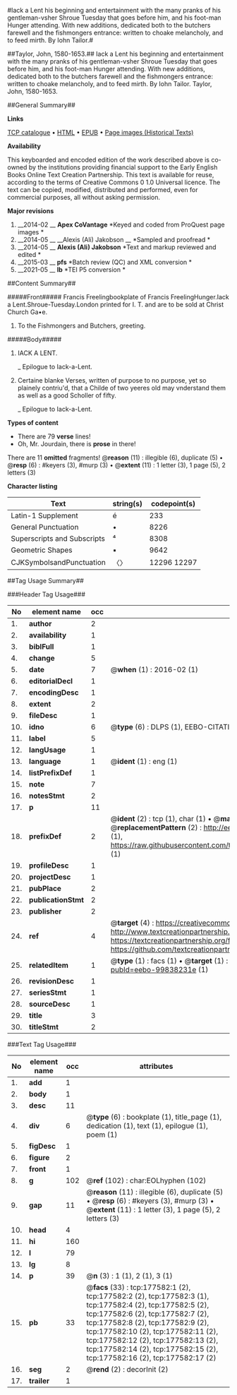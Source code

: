 #Iack a Lent his beginning and entertainment with the many pranks of his gentleman-vsher Shroue Tuesday that goes before him, and his foot-man Hunger attending. With new additions, dedicated both to the butchers farewell and the fishmongers entrance: written to choake melancholy, and to feed mirth. By Iohn Tailor.#

##Taylor, John, 1580-1653.##
Iack a Lent his beginning and entertainment with the many pranks of his gentleman-vsher Shroue Tuesday that goes before him, and his foot-man Hunger attending. With new additions, dedicated both to the butchers farewell and the fishmongers entrance: written to choake melancholy, and to feed mirth. By Iohn Tailor.
Taylor, John, 1580-1653.

##General Summary##

**Links**

[TCP catalogue](http://www.ota.ox.ac.uk/tcp/)  • 
[HTML](http://tei.it.ox.ac.uk/tcp/Texts-HTML/free/B16/B16048.html)  • 
[EPUB](http://tei.it.ox.ac.uk/tcp/Texts-EPUB/free/B16/B16048.epub) • 
[Page images (Historical Texts)](https://historicaltexts.jisc.ac.uk/eebo-99838231e)

**Availability**

This keyboarded and encoded edition of the work described above is co-owned by the
    institutions providing financial support to the Early English Books Online Text Creation
    Partnership. This text is available for reuse, according to the terms of  Creative Commons 0 1.0 Universal
    licence. The text can be copied, modified, distributed and performed, even for commercial
    purposes, all without asking permission.

**Major revisions**

1. __2014-02 __ __Apex CoVantage__ *Keyed and coded from ProQuest page images *
1. __2014-05 __ __Alexis (Ali) Jakobson __ *Sampled and proofread *
1. __2014-05 __ __Alexis (Ali) Jakobson__ *Text and markup reviewed and edited *
1. __2015-03 __ __pfs__ *Batch review (QC) and XML conversion *
1. __2021-05 __ __lb__ *TEI P5 conversion *

##Content Summary##

#####Front#####
Francis Freelingbookplate of Francis FreelingHunger.Iack a Lent.Shroue-Tuesday.London printed for I. T. and are to be sold at Christ Church Ga•e.
1. To the Fishmongers and Butchers, greeting.

#####Body#####

1. IACK A LENT.

    _ Epilogue to Iack-a-Lent.

1. Certaine blanke Verses, written of purpose to no purpose, yet so plainely contriu'd, that a Childe of two yeeres old may vnderstand them as well as a good Scholler of fifty.

    _ Epilogue to Iack-a-Lent.

**Types of content**

  * There are 79 **verse** lines!
  * Oh, Mr. Jourdain, there is **prose** in there!

There are 11 **omitted** fragments! 
 @__reason__ (11) : illegible (6), duplicate (5)  •  @__resp__ (6) : #keyers (3), #murp (3)  •  @__extent__ (11) : 1 letter (3), 1 page (5), 2 letters (3)

**Character listing**


|Text|string(s)|codepoint(s)|
|---|---|---|
|Latin-1 Supplement|é|233|
|General Punctuation|•|8226|
|Superscripts             and Subscripts|⁴|8308|
|Geometric Shapes|▪|9642|
|CJKSymbolsandPunctuation|〈〉|12296 12297|

##Tag Usage Summary##

###Header Tag Usage###

|No|element name|occ|attributes|
|---|---|---|---|
|1.|__author__|2||
|2.|__availability__|1||
|3.|__biblFull__|1||
|4.|__change__|5||
|5.|__date__|7| @__when__ (1) : 2016-02 (1)|
|6.|__editorialDecl__|1||
|7.|__encodingDesc__|1||
|8.|__extent__|2||
|9.|__fileDesc__|1||
|10.|__idno__|6| @__type__ (6) : DLPS (1), EEBO-CITATION (1), VID (1), EEBO-PROQUEST (1), STC (2)|
|11.|__label__|5||
|12.|__langUsage__|1||
|13.|__language__|1| @__ident__ (1) : eng (1)|
|14.|__listPrefixDef__|1||
|15.|__note__|7||
|16.|__notesStmt__|2||
|17.|__p__|11||
|18.|__prefixDef__|2| @__ident__ (2) : tcp (1), char (1)  •  @__matchPattern__ (2) : ([0-9\-]+):([0-9IVX]+) (1), (.+) (1)  •  @__replacementPattern__ (2) : http://eebo.chadwyck.com/downloadtiff?vid=$1&page=$2 (1), https://raw.githubusercontent.com/textcreationpartnership/Texts/master/tcpchars.xml#$1 (1)|
|19.|__profileDesc__|1||
|20.|__projectDesc__|1||
|21.|__pubPlace__|2||
|22.|__publicationStmt__|2||
|23.|__publisher__|2||
|24.|__ref__|4| @__target__ (4) : https://creativecommons.org/publicdomain/zero/1.0/ (1), http://www.textcreationpartnership.org/docs/. (1), https://textcreationpartnership.org/faq/#faq05 (1), https://github.com/textcreationpartnership (1)|
|25.|__relatedItem__|1| @__type__ (1) : facs (1)  •  @__target__ (1) : https://data.historicaltexts.jisc.ac.uk/view?pubId=eebo-99838231e (1)|
|26.|__revisionDesc__|1||
|27.|__seriesStmt__|1||
|28.|__sourceDesc__|1||
|29.|__title__|3||
|30.|__titleStmt__|2||


###Text Tag Usage###

|No|element name|occ|attributes|
|---|---|---|---|
|1.|__add__|1||
|2.|__body__|1||
|3.|__desc__|11||
|4.|__div__|6| @__type__ (6) : bookplate (1), title_page (1), dedication (1), text (1), epilogue (1), poem (1)|
|5.|__figDesc__|1||
|6.|__figure__|2||
|7.|__front__|1||
|8.|__g__|102| @__ref__ (102) : char:EOLhyphen (102)|
|9.|__gap__|11| @__reason__ (11) : illegible (6), duplicate (5)  •  @__resp__ (6) : #keyers (3), #murp (3)  •  @__extent__ (11) : 1 letter (3), 1 page (5), 2 letters (3)|
|10.|__head__|4||
|11.|__hi__|160||
|12.|__l__|79||
|13.|__lg__|8||
|14.|__p__|39| @__n__ (3) : 1 (1), 2 (1), 3 (1)|
|15.|__pb__|33| @__facs__ (33) : tcp:177582:1 (2), tcp:177582:2 (2), tcp:177582:3 (1), tcp:177582:4 (2), tcp:177582:5 (2), tcp:177582:6 (2), tcp:177582:7 (2), tcp:177582:8 (2), tcp:177582:9 (2), tcp:177582:10 (2), tcp:177582:11 (2), tcp:177582:12 (2), tcp:177582:13 (2), tcp:177582:14 (2), tcp:177582:15 (2), tcp:177582:16 (2), tcp:177582:17 (2)|
|16.|__seg__|2| @__rend__ (2) : decorInit (2)|
|17.|__trailer__|1||

